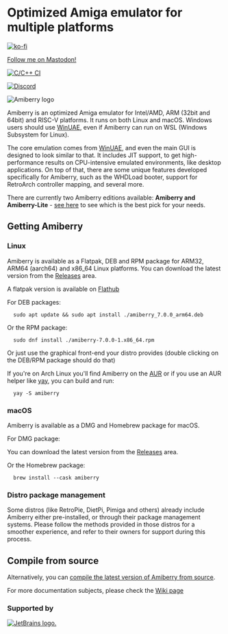 # Optimized Amiga emulator for multiple platforms

[![ko-fi](https://ko-fi.com/img/githubbutton_sm.svg)](https://ko-fi.com/X8X4FHDY4)

<a rel="me" href="https://mastodon.social/@midwan">Follow me on Mastodon!</a>

[![C/C++ CI](https://github.com/BlitterStudio/amiberry/actions/workflows/c-cpp.yml/badge.svg)](https://github.com/BlitterStudio/amiberry/actions/workflows/c-cpp.yml)

[![Discord](https://img.shields.io/badge/My-Discord-%235865F2.svg)](https://discord.gg/wWndKTGpGV)

![Amiberry logo](https://i2.wp.com/blitterstudio.com/wp-content/uploads/2020/01/Logo-v3-1.png?resize=768%2C543&ssl=1)

Amiberry is an optimized Amiga emulator for Intel/AMD, ARM (32bit and 64bit) and RISC-V platforms. It runs on both Linux and macOS. Windows users should use [WinUAE](https://www.winuae.net), even if Amiberry can run on WSL (Windows Subsystem for Linux).

The core emulation comes from [WinUAE](https://www.winuae.net), and even the main GUI is designed to look similar to that.
It includes JIT support, to get high-performance results on CPU-intensive emulated environments, like desktop applications. On top of that, there are some unique features developed specifically for Amiberry, such as the WHDLoad booter, support for RetroArch controller mapping, and several more.

There are currently two Amiberry editions available: **Amiberry and Amiberry-Lite** - [see here](https://github.com/BlitterStudio/amiberry/wiki/First-Installation) to see which is the best pick for your needs.

## Getting Amiberry

### Linux

Amiberry is available as a Flatpak, DEB and RPM package for ARM32, ARM64 (aarch64) and x86_64 Linux platforms. You can download the latest version from the [Releases](https://github.com/BlitterStudio/amiberry/releases) area.

A flatpak version is available on [Flathub](https://flathub.org/apps/com.blitterstudio.amiberry)

For DEB packages:

      sudo apt update && sudo apt install ./amiberry_7.0.0_arm64.deb

Or the RPM package:

      sudo dnf install ./amiberry-7.0.0-1.x86_64.rpm

Or just use the graphical front-end your distro provides (double clicking on the DEB/RPM package should do that)

If you're on Arch Linux you'll find Amiberry on the [AUR](https://aur.archlinux.org/packages/amiberry) or if you use an AUR helper like [yay](https://github.com/Jguer/yay), you can build and run:

      yay -S amiberry

### macOS

Amiberry is available as a DMG and Homebrew package for macOS. 

For DMG package:

You can download the latest version from the [Releases](https://github.com/BlitterStudio/amiberry/releases) area.

Or the Homebrew package:

      brew install --cask amiberry

### Distro package management

Some distros (like RetroPie, DietPi, Pimiga and others) already include Amiberry either pre-installed, or through their package management systems. Please follow the methods provided in those distros for a smoother experience, and refer to their owners for support during this process.

## Compile from source

Alternatively, you can [compile the latest version of Amiberry from source](https://github.com/BlitterStudio/amiberry/wiki/Compile-from-source).

For more documentation subjects, please check the [Wiki page](https://github.com/BlitterStudio/amiberry/wiki)

### Supported by

[![JetBrains logo.](https://resources.jetbrains.com/storage/products/company/brand/logos/jetbrains.svg)](https://jb.gg/OpenSourceSupport)
